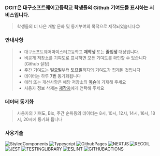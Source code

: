 ### DGIT은 대구소프트웨어고등학교 학생들의  Github 기여도를 표시하는 서비스입니다.
> 학생들의 더 나은 개발 문화 및 동기부여의 목적으로 제작되었습니다😊

### 안내사항
> - 대구소프트웨어마이스터고등학교 **재학생** 또는 **졸업생** 대상입니다.
> - 비공개 저장소를 기여도로 표시하면 모든 기여도를 확인할 수 있습니다 (Github 설정) 
> - 주간 기여도는 **일요일**부터 **토요일**까지의 기여도가 집계된 것입니다
> - 데이터는 하루 **7번** 동기화됩니다
> - 에러 또는 개선사항은 해당 저장소의 [이슈](https://github.com/Clzzi/DGIT_V2_Client/issues)에 기재해 주세요
> - 사용자 정보 삭제는 [제작자](https://www.instagram.com/clzz._.i/)에게 연락해 주세요

### 데이터 동기화
> 사용자의 기여도, Bio, 주간 순위등의 데이터는 8시, 10시, 12시, 14시, 16시, 18시, 20시에 동기화 됩니다

### 사용기술
<span>
  <img alt="StyledComponents" src ="https://img.shields.io/badge/StyledComponents-DB7093.svg?&style=for-the-badge&logo=styled-components&logoColor=FFFFFF"/>
  <img alt="Typescript" src ="https://img.shields.io/badge/TYPESCRIPT-3178C6.svg?&style=for-the-badge&logo=TypeScript&logoColor=ffffff"/>
  <img alt="GithubPages" src ="https://img.shields.io/badge/Github Pages-222222.svg?&style=for-the-badge&logo=GitHub Pages&logoColor=ffffff"/>
  <img alt="NEXTJS" src ="https://img.shields.io/badge/NEXT JS-000000.svg?&style=for-the-badge&logo=Next.js&logoColor=FFFFFF"/>
  <img alt="RECOIL" src ="https://img.shields.io/badge/RECOIL-3578E5.svg?&style=for-the-badge&logo=React&logoColor=ffffff"/>
  <img alt="JEST" src ="https://img.shields.io/badge/JEST-C21325.svg?&style=for-the-badge&logo=Jest&logoColor=ffffff"/>
  <img alt="TESTINGLIBRARY" src ="https://img.shields.io/badge/RTL-E33332.svg?&style=for-the-badge&logo=Testing Library&logoColor=ffffff"/>
  <img alt="ESLINT" src ="https://img.shields.io/badge/ESLINT-4B32C3.svg?&style=for-the-badge&logo=ESLint&logoColor=ffffff"/>
  <img alt="GITHUBACTIONS" src ="https://img.shields.io/badge/GitHub Actions-2088FF.svg?&style=for-the-badge&logo=GitHub Actions&logoColor=ffffff"/>
</span>
